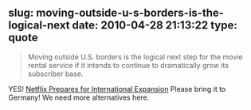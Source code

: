 slug: moving-outside-u-s-borders-is-the-logical-next
date: 2010-04-28 21:13:22
type: quote
---

> Moving outside U.S. borders is the logical next step for the movie rental service if it intends to continue to dramatically grow its subscriber base.

YES! [Netflix Prepares for International Expansion](http://mashable.com/2010/04/28/netflix-international-expansion/?utm_source=feedburner&utm_medium=feed&utm_campaign=Feed%3A+Mashable+%28Mashable%29&utm_content=Google+Reader) Please bring it to Germany! We need more alternatives here.
